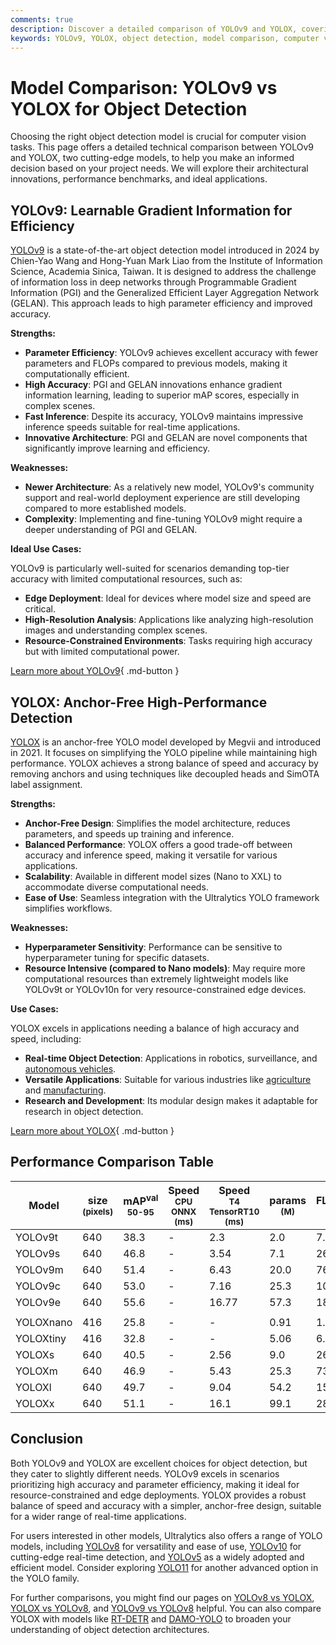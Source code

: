 ```yaml
---
comments: true
description: Discover a detailed comparison of YOLOv9 and YOLOX, covering architectures, benchmarks, and use cases to help you choose the best object detection model.
keywords: YOLOv9, YOLOX, object detection, model comparison, computer vision, YOLO models, architecture, benchmarks, deep learning
---
```


# Model Comparison: YOLOv9 vs YOLOX for Object Detection

Choosing the right object detection model is crucial for computer vision tasks. This page offers a detailed technical comparison between YOLOv9 and YOLOX, two cutting-edge models, to help you make an informed decision based on your project needs. We will explore their architectural innovations, performance benchmarks, and ideal applications.

<script async src="https://cdn.jsdelivr.net/npm/chart.js"></script>
<script defer src="../../javascript/benchmark.js"></script>

<canvas id="modelComparisonChart" width="1024" height="400" active-models='["YOLOv9", "YOLOX"]'></canvas>

## YOLOv9: Learnable Gradient Information for Efficiency

[YOLOv9](https://docs.ultralytics.com/models/yolov9/) is a state-of-the-art object detection model introduced in 2024 by Chien-Yao Wang and Hong-Yuan Mark Liao from the Institute of Information Science, Academia Sinica, Taiwan. It is designed to address the challenge of information loss in deep networks through Programmable Gradient Information (PGI) and the Generalized Efficient Layer Aggregation Network (GELAN). This approach leads to high parameter efficiency and improved accuracy.

**Strengths:**

- **Parameter Efficiency**: YOLOv9 achieves excellent accuracy with fewer parameters and FLOPs compared to previous models, making it computationally efficient.
- **High Accuracy**: PGI and GELAN innovations enhance gradient information learning, leading to superior mAP scores, especially in complex scenes.
- **Fast Inference**: Despite its accuracy, YOLOv9 maintains impressive inference speeds suitable for real-time applications.
- **Innovative Architecture**: PGI and GELAN are novel components that significantly improve learning and efficiency.

**Weaknesses:**

- **Newer Architecture**: As a relatively new model, YOLOv9's community support and real-world deployment experience are still developing compared to more established models.
- **Complexity**: Implementing and fine-tuning YOLOv9 might require a deeper understanding of PGI and GELAN.

**Ideal Use Cases:**

YOLOv9 is particularly well-suited for scenarios demanding top-tier accuracy with limited computational resources, such as:

- **Edge Deployment**: Ideal for devices where model size and speed are critical.
- **High-Resolution Analysis**: Applications like analyzing high-resolution images and understanding complex scenes.
- **Resource-Constrained Environments**: Tasks requiring high accuracy but with limited computational power.

[Learn more about YOLOv9](https://docs.ultralytics.com/models/yolov9/){ .md-button }

## YOLOX: Anchor-Free High-Performance Detection

[YOLOX](https://yolox.readthedocs.io/en/latest/) is an anchor-free YOLO model developed by Megvii and introduced in 2021. It focuses on simplifying the YOLO pipeline while maintaining high performance. YOLOX achieves a strong balance of speed and accuracy by removing anchors and using techniques like decoupled heads and SimOTA label assignment.

**Strengths:**

- **Anchor-Free Design**: Simplifies the model architecture, reduces parameters, and speeds up training and inference.
- **Balanced Performance**: YOLOX offers a good trade-off between accuracy and inference speed, making it versatile for various applications.
- **Scalability**: Available in different model sizes (Nano to XXL) to accommodate diverse computational needs.
- **Ease of Use**: Seamless integration with the Ultralytics YOLO framework simplifies workflows.

**Weaknesses:**

- **Hyperparameter Sensitivity**: Performance can be sensitive to hyperparameter tuning for specific datasets.
- **Resource Intensive (compared to Nano models)**: May require more computational resources than extremely lightweight models like YOLOv9t or YOLOv10n for very resource-constrained edge devices.

**Use Cases:**

YOLOX excels in applications needing a balance of high accuracy and speed, including:

- **Real-time Object Detection**: Applications in robotics, surveillance, and [autonomous vehicles](https://www.ultralytics.com/solutions/ai-in-self-driving).
- **Versatile Applications**: Suitable for various industries like [agriculture](https://www.ultralytics.com/solutions/ai-in-agriculture) and [manufacturing](https://www.ultralytics.com/solutions/ai-in-manufacturing).
- **Research and Development**: Its modular design makes it adaptable for research in object detection.

[Learn more about YOLOX](https://yolox.readthedocs.io/en/latest/){ .md-button }

## Performance Comparison Table

| Model     | size<br><sup>(pixels) | mAP<sup>val<br>50-95 | Speed<br><sup>CPU ONNX<br>(ms) | Speed<br><sup>T4 TensorRT10<br>(ms) | params<br><sup>(M) | FLOPs<br><sup>(B) |
| --------- | --------------------- | -------------------- | ------------------------------ | ----------------------------------- | ------------------ | ----------------- |
| YOLOv9t   | 640                   | 38.3                 | -                              | 2.3                                 | 2.0                | 7.7               |
| YOLOv9s   | 640                   | 46.8                 | -                              | 3.54                                | 7.1                | 26.4              |
| YOLOv9m   | 640                   | 51.4                 | -                              | 6.43                                | 20.0               | 76.3              |
| YOLOv9c   | 640                   | 53.0                 | -                              | 7.16                                | 25.3               | 102.1             |
| YOLOv9e   | 640                   | 55.6                 | -                              | 16.77                               | 57.3               | 189.0             |
|           |                       |                      |                                |                                     |                    |                   |
| YOLOXnano | 416                   | 25.8                 | -                              | -                                   | 0.91               | 1.08              |
| YOLOXtiny | 416                   | 32.8                 | -                              | -                                   | 5.06               | 6.45              |
| YOLOXs    | 640                   | 40.5                 | -                              | 2.56                                | 9.0                | 26.8              |
| YOLOXm    | 640                   | 46.9                 | -                              | 5.43                                | 25.3               | 73.8              |
| YOLOXl    | 640                   | 49.7                 | -                              | 9.04                                | 54.2               | 155.6             |
| YOLOXx    | 640                   | 51.1                 | -                              | 16.1                                | 99.1               | 281.9             |

## Conclusion

Both YOLOv9 and YOLOX are excellent choices for object detection, but they cater to slightly different needs. YOLOv9 excels in scenarios prioritizing high accuracy and parameter efficiency, making it ideal for resource-constrained and edge deployments. YOLOX provides a robust balance of speed and accuracy with a simpler, anchor-free design, suitable for a wider range of real-time applications.

For users interested in other models, Ultralytics also offers a range of YOLO models, including [YOLOv8](https://docs.ultralytics.com/models/yolov8/) for versatility and ease of use, [YOLOv10](https://docs.ultralytics.com/models/yolov10/) for cutting-edge real-time detection, and [YOLOv5](https://docs.ultralytics.com/models/yolov5/) as a widely adopted and efficient model. Consider exploring [YOLO11](https://docs.ultralytics.com/models/yolo11/) for another advanced option in the YOLO family.

For further comparisons, you might find our pages on [YOLOv8 vs YOLOX](https://docs.ultralytics.com/compare/yolov8-vs-yolox/), [YOLOX vs YOLOv8](https://docs.ultralytics.com/compare/yolox-vs-yolov8/), and [YOLOv9 vs YOLOv8](https://docs.ultralytics.com/compare/yolov9-vs-yolov8/) helpful. You can also compare YOLOX with models like [RT-DETR](https://docs.ultralytics.com/compare/rtdetr-vs-yolox/) and [DAMO-YOLO](https://docs.ultralytics.com/compare/damo-yolo-vs-yolox/) to broaden your understanding of object detection architectures.
